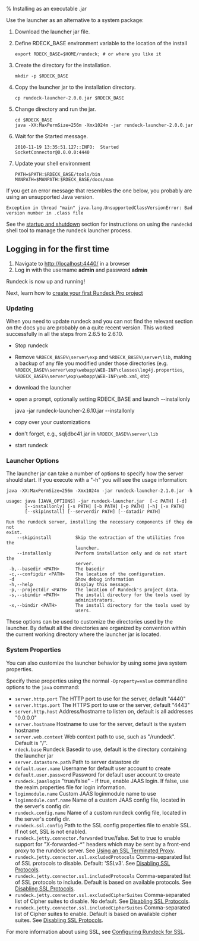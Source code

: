 % Installing as an executable .jar

Use the launcher as an alternative to a system package:

1. Download the launcher jar file.
1. Define RDECK_BASE environment variable to the location of the install

    ~~~~~~~ {.bash}
    export RDECK_BASE=$HOME/rundeck; # or where you like it
    ~~~~~~~

1. Create the directory for the installation.

    ~~~~~~~ {.bash}
    mkdir -p $RDECK_BASE 
    ~~~~~~~

1. Copy the launcher jar to the installation directory.

    ~~~~~~~ {.bash}
    cp rundeck-launcher-2.0.0.jar $RDECK_BASE
    ~~~~~~~

1. Change directory and run the jar.

    ~~~~~~~ {.bash}
    cd $RDECK_BASE    
    java -XX:MaxPermSize=256m -Xmx1024m -jar rundeck-launcher-2.0.0.jar
    ~~~~~~~

1. Wait for the Started message.

    ~~~~~~~
    2010-11-19 13:35:51.127::INFO:  Started SocketConnector@0.0.0.0:4440
    ~~~~~~~

1. Update your shell environment 

    ~~~~~~~ {.bash}
    PATH=$PATH:$RDECK_BASE/tools/bin
    MANPATH=$MANPATH:$RDECK_BASE/docs/man
    ~~~~~~~


If you get an error message that resembles the one below, you probably
are using an unsupported Java version.

    Exception in thread "main" java.lang.UnsupportedClassVersionError: Bad version number in .class file

See the [startup and shutdown](../maintenance/startup-and-shutdown.html) section for
instructions on using the ``rundeckd`` shell tool to manage the 
rundeck launcher process.

## Logging in for the first time

1. Navigate to [http://localhost:4440/](http://localhost:4440/user/login) in a browser
1. Log in with the username **admin** and password **admin**

Rundeck is now up and running!

Next, learn how to [create your first Rundeck Pro project](../../manual/getting-started.html#project-setup)

### Updating

When you need to update rundeck and you can not find the relevant section on the docs you are probably on a quite recent version. This worked successfully in all the steps from 2.6.5 to 2.6.10.

* Stop rundeck
* Remove `%RDECK_BASE%\server\exp` and `%RDECK_BASE%\server\lib`, making a backup of any file you modified under those directories (e.g. `%RDECK_BASE%\server\exp\webapp\WEB-INF\classes\log4j.properties`, `%RDECK_BASE%\server\exp\webapp\WEB-INF\web.xml`, etc)
* download the launcher
* open a prompt, optionally setting RDECK_BASE and launch --installonly

    java -jar rundeck-launcher-2.6.10.jar --installonly

* copy over your customizations
* don't forget, e.g., sqljdbc41.jar in `%RDECK_BASE%\server\lib`
* start rundeck

### Launcher Options

The launcher jar can take a number of options to specify how the server should start. If you execute with a "-h" you will see the usage information:

~~~~~~~~~~~~~~~~~~~~~~~~~~~~~~~~~~~~~~~~~~~~~~~~~ {.bash}
java -XX:MaxPermSize=256m -Xmx1024m -jar rundeck-launcher-2.1.0.jar -h
~~~~~~~~~~~~~~~~~~~~~~~~~~~~~~~~~~~~~~~~~~~~~~~~~ 

    usage: java [JAVA_OPTIONS] -jar rundeck-launcher.jar  [-c PATH] [-d]
           [--installonly] [-s PATH] [-b PATH] [-p PATH] [-h] [-x PATH]
           [--skipinstall] [--serverdir PATH] [--datadir PATH]

    Run the rundeck server, installing the necessary components if they do not
    exist.
        --skipinstall         Skip the extraction of the utilities from the
                              launcher.
        --installonly         Perform installation only and do not start the
                              server.
     -b,--basedir <PATH>      The basedir
     -c,--configdir <PATH>    The location of the configuration.
     -d                       Show debug information
     -h,--help                Display this message.
     -p,--projectdir <PATH>   The location of Rundeck's project data.
     -s,--sbindir <PATH>      The install directory for the tools used by
                              administrators.
     -x,--bindir <PATH>       The install directory for the tools used by
                              users.
    
These options can be used to customize the directories used by the launcher. 
By default all the directories are organized by convention within the current
working directory where the launcher jar is located.

### System Properties

You can also customize the launcher behavior by using some java system properties.

Specify these properties using the normal `-Dproperty=value` commandline options
to the `java` command:

* `server.http.port` The HTTP port to use for the server, default "4440"
* `server.https.port` The HTTPS port to use or the server, default "4443"
* `server.http.host` Address/hostname to listen on, default is all addresses "0.0.0.0"
* `server.hostname` Hostname to use for the server, default is the system hostname
* `server.web.context` Web context path to use, such as "/rundeck". Default is "/".
* `rdeck.base` Rundeck Basedir to use, default is the directory containing the launcher jar
* `server.datastore.path` Path to server datastore dir
* `default.user.name`  Username for default user account to create
* `default.user.password` Password for default user account to create
* `rundeck.jaaslogin` "true/false" - if true, enable JAAS login. If false, use the realm.properties file for login information.
* `loginmodule.name` Custom JAAS loginmodule name to use
* `loginmodule.conf.name` Name of a custom JAAS config file, located in the server's config dir.
* `rundeck.config.name` Name of a custom rundeck config file, located in the server's config dir.
* `rundeck.ssl.config` Path to the SSL config properties file to enable SSL. If not set, SSL is not enabled.
* `rundeck.jetty.connector.forwarded` true/false. Set to true to enable support for "X-forwarded-\*" headers which may be sent by a front-end proxy to the rundeck server. See [Using an SSL Terminated Proxy](../security/configuring-ssl.html#using-an-ssl-terminated-proxy).
* `rundeck.jetty.connector.ssl.excludedProtocols` Comma-separated list of SSL protocols to disable. Default: 'SSLv3'. See [Disabling SSL Protocols](../security/configuring-ssl.html#disabling-ssl-protocols).
* `rundeck.jetty.connector.ssl.includedProtocols` Comma-separated list of SSL protocols to include. Default is based on available protocols. See [Disabling SSL Protocols](../security/configuring-ssl.html#disabling-ssl-protocols).
* `rundeck.jetty.connector.ssl.excludedCipherSuites` Comma-separated list of Cipher suites to disable. No default. See [Disabling SSL Protocols](../security/configuring-ssl.html#disabling-ssl-protocols).
* `rundeck.jetty.connector.ssl.includedCipherSuites` Comma-separated list of Cipher suites to enable. Default is based on available cipher suites. See [Disabling SSL Protocols](../security/configuring-ssl.html#disabling-ssl-protocols).

For more information about using SSL, see [Configuring Rundeck for SSL](../security/configuring-ssl.html).
